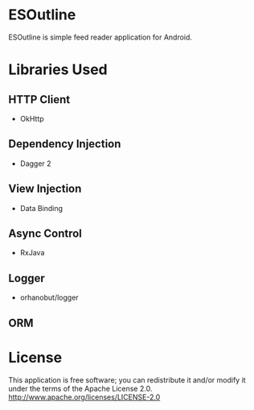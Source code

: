 # ESOutline
ESOutline is simple feed reader application for Android.

# Libraries Used  
## HTTP Client  
- OkHttp
## Dependency Injection  
- Dagger 2
## View Injection  
- Data Binding 
## Async Control  
- RxJava 
## Logger  
- orhanobut/logger
## ORM  

# License
This application is free software; you can redistribute it and/or modify it under the terms of the Apache License 2.0.
http://www.apache.org/licenses/LICENSE-2.0
